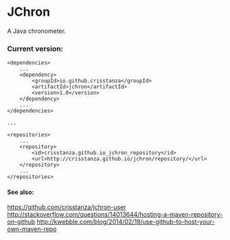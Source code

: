 # JChron
A Java chronometer.


### Current version:

    <dependencies>
        ...
        <dependency>
            <groupId>io.github.crisstanza</groupId>
            <artifactId>jchron</artifactId>
            <version>1.0</version>
        </dependency>
        ...
    </dependencies>

    ...

    <repositories>
        ...
        <repository>
            <id>crisstanza.github.io_jchron_repository</id>
            <url>http://crisstanza.github.io/jchron/repository/</url>
        </repository>
        ...
    </repositories>


#### See also:

  https://github.com/crisstanza/jchron-user
  http://stackoverflow.com/questions/14013644/hosting-a-maven-repository-on-github
  http://kwebble.com/blog/2014/02/19/use-github-to-host-your-own-maven-repo
